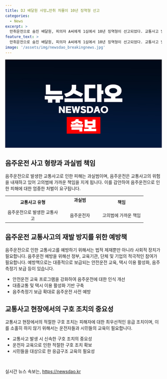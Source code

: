 ```yaml
---
title: DJ 배달원 사망…만취 차몰이 10년 징역형 선고
categories:
  - News
excerpt: >
  만취운전으로 숨진 배달원, 피의자 A씨에게 1심에서 10년 징역형이 선고되었다. 교통사고 발생을 예상하며 음주운전을 용인한 책임과 적절한 구호조치를 하지 않은 혐의로 유죄 판결을 받았다. 교통사고 예방을 위한 엄중한 처벌을 촉구하며 사고 당시의 무책임한 행동들이 강조되었다. A씨의 변호는 1차 사고 후 구호 조치를 주장하였으나, 증거 부족으로 기각되었다.
feature_text: >
  만취운전으로 숨진 배달원, 피의자 A씨에게 1심에서 10년 징역형이 선고되었다. 교통사고 발생을 예상하며 음주운전을 용인한 책임과 적절한 구호조치를 하지 않은 혐의로 유죄 판결을 받았다. 교통사고 예방을 위한 엄중한 처벌을 촉구하며 사고 당시의 무책임한 행동들이 강조되었다. A씨의 변호는 1차 사고 후 구호 조치를 주장하였으나, 증거 부족으로 기각되었다.
image: '/assets/img/newsdao_breakingnews.jpg'
---
```


<p><img src="/assets/img/newsdao_breakingnews.jpg" alt="cryptoinkorea 속보" /></p>

<h2 data-ke-size="size26">음주운전 사고 형량과 과실범 책임</h2>

<p data-ke-size="size16">음주운전으로 발생한 교통사고로 인한 피해는 과실범이며, 음주운전은 교통사고의 위험을 내재하고 있어 고의범에 가까운 책임을 지게 됩니다. 이를 감안하여 음주운전으로 인한 피해에 대한 엄중한 처벌이 요구됩니다.</p>

<table>
  <colgroup>
    <col width="177">
    <col width="127">
    <col width="141">
  </colgroup>
  <tbody>
    <tr>
      <td style="text-align: center; height: 17px;"><b>교통사고 유형</b></td>
      <td style="text-align: center; height: 17px;"><b>과실범</b></p></td>
      <td style="text-align: center; height: 17px;"><b>책임</b></td>
    </tr>
    <tr>
      <td style="text-align: center; height: 17px;">음주운전으로 발생한 교통사고</td>
      <td style="text-align: center; height: 17px;">음주운전자</td>
      <td style="text-align: center; height: 17px;">고의범에 가까운 책임</td>
    </tr>
  </tbody>
</table>

<h2 data-ke-size="size26">음주운전 교통사고의 재발 방지를 위한 예방책</h2>

<p data-ke-size="size16">음주운전으로 인한 교통사고를 예방하기 위해서는 법적 제재뿐만 아니라 사회적 장치가 필요합니다. 음주운전 예방을 위해선 정부, 교육기관, 단체 및 기업의 적극적인 참여가 필요합니다. 예방책으로는 대중적으로 보급되는 안전운전 교육, 택시 이용 활성화, 음주측정기 보급 등이 있습니다.</p>

<ul>
  <li>안전운전 교육 프로그램을 강화하여 음주운전에 대한 인식 개선</li>
  <li>대중교통 및 택시 이용 활성화 기반 구축</li>
  <li>음주측정기 보급 확대로 음주운전 사전 예방</li>
</ul>

<h2 data-ke-size="size26">교통사고 현장에서의 구호 조치의 중요성</h2>

<p data-ke-size="size16">교통사고 현장에서의 적절한 구호 조치는 피해자에 대한 최우선적인 응급 조치이며, 이를 소홀히 하지 않기 위해서는 운전자들과 시민들의 교육이 필요합니다.</p>

<ul>
  <li>교통사고 발생 시 신속한 구호 조치의 중요성</li>
  <li>운전자 교육으로 인한 적절한 구호 조치 확보</li>
  <li>시민들을 대상으로 한 응급구조 교육의 필요성</li>
</ul>

<p data-ke-size="size16">&nbsp;</p>
실시간 뉴스 속보는, <a href="https://newsdao.kr" rel="dofollow">https://newsdao.kr</a>


